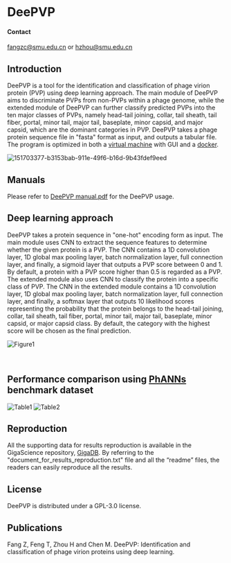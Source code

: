 DeePVP
==============

#### Contact
fangzc@smu.edu.cn or hzhou@smu.edu.cn


Introduction
-------

DeePVP is a tool for the identification and classification of phage virion protein (PVP) using deep learning approach. The main module of DeePVP aims to discriminate PVPs from non-PVPs within a phage genome, while the extended module of DeePVP can further classify predicted PVPs into the ten major classes of PVPs, namely head-tail joining, collar, tail sheath, tail fiber, portal, minor tail, major tail, baseplate, minor capsid, and major capsid, which are the dominant categories in PVP. DeePVP takes a phage protein sequence file in "fasta" format as input, and outputs a tabular file. The program is optimized in both a [virtual machine](https://www.virtualbox.org/) with GUI and a [docker](https://www.docker.com/).

![151703377-b3153bab-911e-49f6-b16d-9b43fdef9eed](https://user-images.githubusercontent.com/107048586/172389231-10ce628c-e167-4f22-be2e-235128063fe3.png)

Manuals
-------
Please refer to [DeePVP manual.pdf](https://github.com/fangzcbio/DeePVP/blob/main/DeePVP%20manual.pdf) for the DeePVP usage.

Deep learning approach
------------
DeePVP takes a protein sequence in "one-hot" encoding form as input. The main module uses CNN to extract the sequence features to determine whether the given protein is a PVP. The CNN contains a 1D convolution layer, 1D global max pooling layer, batch normalization layer, full connection layer, and finally, a sigmoid layer that outputs a PVP score between 0 and 1. By default, a protein with a PVP score higher than 0.5 is regarded as a PVP. The extended module also uses CNN to classify the protein into a specific class of PVP. The CNN in the extended module contains a 1D convolution layer, 1D global max pooling layer, batch normalization layer, full connection layer, and finally, a softmax layer that outputs 10 likelihood scores representing the probability that the protein belongs to the head-tail joining, collar, tail sheath, tail fiber, portal, minor tail, major tail, baseplate, minor capsid, or major capsid class. By default, the category with the highest score will be chosen as the final prediction.

![Figure1](https://user-images.githubusercontent.com/107048586/175798873-1d43f61c-ddea-4f83-8a52-2ece5e5a9cde.png)

<br>

Performance comparison using [PhANNs](https://www.ncbi.nlm.nih.gov/pmc/articles/PMC7660903/) benchmark dataset
---------------
![Table1](https://user-images.githubusercontent.com/107048586/175799324-d2f78497-7694-48a5-ab4c-fd7be291b780.png)
![Table2](https://user-images.githubusercontent.com/107048586/175799426-839f7149-3969-4a22-b5ae-55e86082d6f4.png)

Reproduction
------------
All the supporting data for results reproduction is available in the GigaScience repository, [GigaDB](http://gigadb.org/). By referring to the "document_for_results_reproduction.txt" file and all the “readme” files, the readers can easily reproduce all the results.

License
-------
DeePVP is distributed under a GPL-3.0 license.

Publications
------------
Fang Z, Feng T, Zhou H and Chen M. DeePVP: Identification and classification of phage virion proteins using deep learning.
